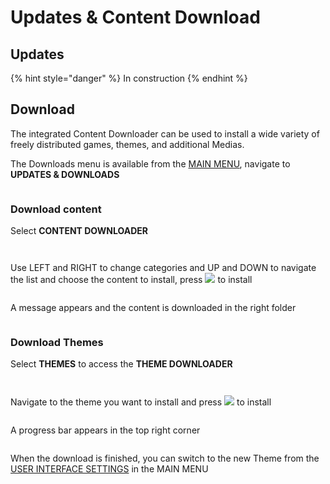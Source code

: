 # Updates & Content Download

## Updates

{% hint style="danger" %}
In construction
{% endhint %}

## Download

The integrated Content Downloader can be used to install a wide variety of freely distributed games, themes, and additional Medias.

The Downloads menu is available from the  [MAIN MENU](../navigation/main-menu.md), navigate to **UPDATES & DOWNLOADS**

<figure><img src="https://i.imgur.com/9dSyFON.png" alt=""><figcaption></figcaption></figure>

### Download content

Select **CONTENT DOWNLOADER**

<figure><img src="https://i.imgur.com/1G75KFw.png" alt=""><figcaption></figcaption></figure>

<figure><img src="https://i.imgur.com/OusKJDE.png" alt=""><figcaption></figcaption></figure>

Use LEFT and RIGHT to change categories and UP and DOWN to navigate the list and choose the content to install, press ![](<../.gitbook/assets/image (1) (2) (1).png>) to install

<figure><img src="https://i.imgur.com/oLCL7Ht.png" alt=""><figcaption></figcaption></figure>

A message appears and the content is downloaded in the right folder

<figure><img src="https://i.imgur.com/QWZ5wpr.png" alt=""><figcaption></figcaption></figure>

### Download Themes

Select **THEMES** to access the **THEME DOWNLOADER**

<figure><img src="https://i.imgur.com/2LMbbKp.png" alt=""><figcaption></figcaption></figure>

<figure><img src="https://i.imgur.com/Dg0nXHW.png" alt=""><figcaption></figcaption></figure>

Navigate to the theme you want to install and press ![](<../.gitbook/assets/image (1) (2) (1).png>) to install

<figure><img src="https://i.imgur.com/125BaXL.png" alt=""><figcaption></figcaption></figure>

A progress bar appears in the top right corner

<figure><img src="https://i.imgur.com/5BEGno3.png" alt=""><figcaption></figcaption></figure>

When the download is finished, you can switch to the new Theme from the [USER INTERFACE SETTINGS](../navigation/main-menu.md#user-interface-settings) in the MAIN MENU

<figure><img src="https://i.imgur.com/b09I4a0.png" alt=""><figcaption></figcaption></figure>

<figure><img src="https://i.imgur.com/GsonbMJ.png" alt=""><figcaption></figcaption></figure>

<figure><img src="https://i.imgur.com/GO7Truc.png" alt=""><figcaption></figcaption></figure>
